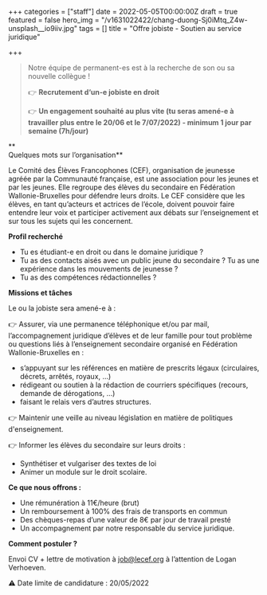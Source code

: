 +++
categories = ["staff"]
date = 2022-05-05T00:00:00Z
draft = true
featured = false
hero_img = "/v1631022422/chang-duong-Sj0iMtq_Z4w-unsplash__io9iiv.jpg"
tags = []
title = "Offre jobiste - Soutien au service juridique"

+++
> Notre équipe de permanent-es est à la recherche de son ou sa nouvelle collègue !
>
> 👉 **Recrutement d‘un-e jobiste en droit**
>
> 👉 **Un engagement souhaité au plus vite (tu seras amené-e à travailler plus entre le 20/06 et le 7/07/2022) - minimum 1 jour par semaine (7h/jour)**

**  
Quelques mots sur l’organisation**  
  
Le Comité des Élèves Francophones (CEF), organisation de jeunesse agréée par la Communauté française, est une association pour les jeunes et par les jeunes. Elle regroupe des élèves du secondaire en Fédération Wallonie-Bruxelles pour défendre leurs droits. Le CEF considère que les élèves, en tant qu’acteurs et actrices de l’école, doivent pouvoir faire entendre leur voix et participer activement aux débats sur l’enseignement et sur tous les sujets qui les concernent.

**Profil recherché**

* Tu es étudiant-e en droit ou dans le domaine juridique ?
* Tu as des contacts aisés avec un public jeune du secondaire ? Tu as une expérience dans les mouvements de jeunesse ?
* Tu as des compétences rédactionnelles ?

**Missions et tâches** 

Le ou la jobiste sera amené-e à :

👉​ Assurer, via une permanence téléphonique et/ou par mail, l’accompagnement juridique d’élèves et de leur famille pour tout problème ou questions liés à l’enseignement secondaire organisé en Fédération Wallonie-Bruxelles en :

* s’appuyant sur les références en matière de prescrits légaux (circulaires, décrets, arrêtés, royaux, …)
* rédigeant ou soutien à la rédaction de courriers spécifiques (recours, demande de dérogations, …)
* faisant le relais vers d’autres structures.

👉 Maintenir une veille au niveau législation en matière de politiques d'enseignement. 

👉 Informer les élèves du secondaire sur leurs droits : 

* Synthétiser et vulgariser des textes de loi
* Animer un module sur le droit scolaire.

**Ce que nous offrons :**

* Une rémunération à 11€/heure (brut)
* Un remboursement à 100% des frais de transports en commun 
* Des chèques-repas d’une valeur de 8€ par jour de travail presté
* Un accompagnement par notre responsable du service juridique.

  
**Comment postuler ?**

Envoi CV + lettre de motivation à [job@lecef.org](mailto:job@lecef.org) à l’attention de Logan Verhoeven. 

⚠️ Date limite de candidature : 20/05/2022